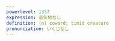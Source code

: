 ```yaml
---
powerlevel: 1357
expression: 意気地なし
definition: (n) coward; timid creature
pronunciation: いくじなし
---
```

